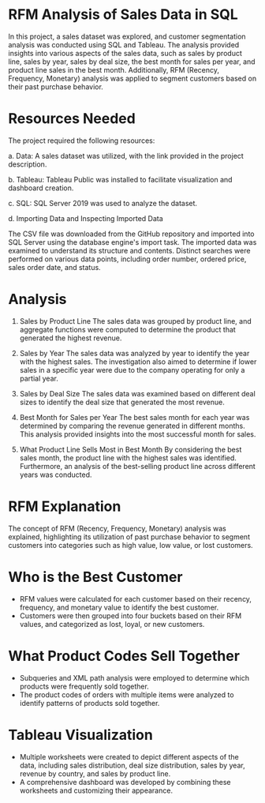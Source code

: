 # RFM Analysis of Sales Data in SQL
In this project, a sales dataset was explored, and customer segmentation analysis was conducted using SQL and Tableau. The analysis provided insights into various aspects of the sales data, such as sales by product line, sales by year, sales by deal size, the best month for sales per year, and product line sales in the best month. Additionally, RFM (Recency, Frequency, Monetary) analysis was applied to segment customers based on their past purchase behavior.

# Resources Needed
The project required the following resources:

a. Data: A sales dataset was utilized, with the link provided in the project description.

b. Tableau: Tableau Public was installed to facilitate visualization and dashboard creation.

c. SQL: SQL Server 2019 was used to analyze the dataset.

d. Importing Data and Inspecting Imported Data

The CSV file was downloaded from the GitHub repository and imported into SQL Server using the database engine's import task. The imported data was examined to understand its structure and contents. Distinct searches were performed on various data points, including order number, ordered price, sales order date, and status.

# Analysis

1. Sales by Product Line
The sales data was grouped by product line, and aggregate functions were computed to determine the product that generated the highest revenue.

2. Sales by Year
The sales data was analyzed by year to identify the year with the highest sales. The investigation also aimed to determine if lower sales in a specific year were due to the company operating for only a partial year.

3. Sales by Deal Size
The sales data was examined based on different deal sizes to identify the deal size that generated the most revenue.

4. Best Month for Sales per Year
The best sales month for each year was determined by comparing the revenue generated in different months. This analysis provided insights into the most successful month for sales.

5. What Product Line Sells Most in Best Month
By considering the best sales month, the product line with the highest sales was identified. Furthermore, an analysis of the best-selling product line across different years was conducted.

# RFM Explanation
The concept of RFM (Recency, Frequency, Monetary) analysis was explained, highlighting its utilization of past purchase behavior to segment customers into categories such as high value, low value, or lost customers.

# Who is the Best Customer
* RFM values were calculated for each customer based on their recency, frequency, and monetary value to identify the best customer. 
* Customers were then grouped into four buckets based on their RFM values, and categorized as lost, loyal, or new customers.

# What Product Codes Sell Together
* Subqueries and XML path analysis were employed to determine which products were frequently sold together. 
* The product codes of orders with multiple items were analyzed to identify patterns of products sold together.

# Tableau Visualization
* Multiple worksheets were created to depict different aspects of the data, including sales distribution, deal size distribution, sales by year, revenue by country, and sales by product line. 
* A comprehensive dashboard was developed by combining these worksheets and customizing their appearance. 
